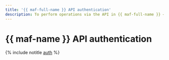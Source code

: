 ```yaml
---
title: '{{ maf-full-name }} API authentication'
description: To perform operations via the API in {{ maf-full-name }} – an {{ AF }} database management service – get an IAM token for your account.
---
```


# {{ maf-name }} API authentication

{% include notitle [auth](../../_includes/authentication.md) %}
